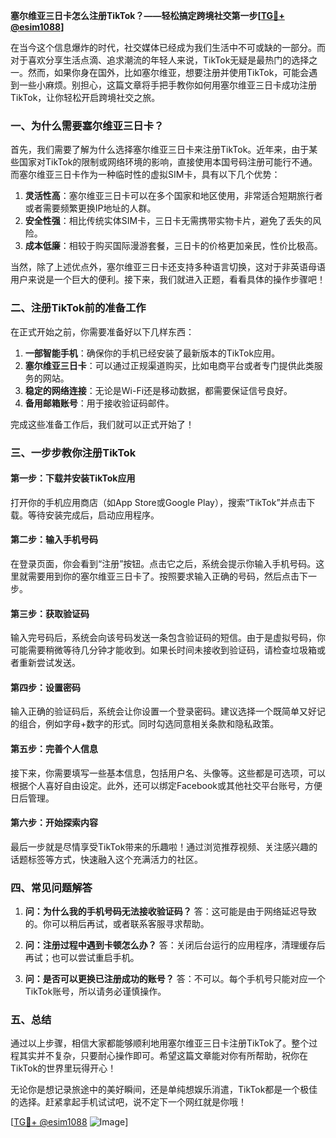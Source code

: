 **塞尔维亚三日卡怎么注册TikTok？——轻松搞定跨境社交第一步[[TG💪+ @esim1088](https://t.me/s/esim1088)]**

在当今这个信息爆炸的时代，社交媒体已经成为我们生活中不可或缺的一部分。而对于喜欢分享生活点滴、追求潮流的年轻人来说，TikTok无疑是最热门的选择之一。然而，如果你身在国外，比如塞尔维亚，想要注册并使用TikTok，可能会遇到一些小麻烦。别担心，这篇文章将手把手教你如何用塞尔维亚三日卡成功注册TikTok，让你轻松开启跨境社交之旅。

### 一、为什么需要塞尔维亚三日卡？

首先，我们需要了解为什么选择塞尔维亚三日卡来注册TikTok。近年来，由于某些国家对TikTok的限制或网络环境的影响，直接使用本国号码注册可能行不通。而塞尔维亚三日卡作为一种临时性的虚拟SIM卡，具有以下几个优势：

1. **灵活性高**：塞尔维亚三日卡可以在多个国家和地区使用，非常适合短期旅行者或者需要频繁更换IP地址的人群。
2. **安全性强**：相比传统实体SIM卡，三日卡无需携带实物卡片，避免了丢失的风险。
3. **成本低廉**：相较于购买国际漫游套餐，三日卡的价格更加亲民，性价比极高。

当然，除了上述优点外，塞尔维亚三日卡还支持多种语言切换，这对于非英语母语用户来说是一个巨大的便利。接下来，我们就进入正题，看看具体的操作步骤吧！

### 二、注册TikTok前的准备工作

在正式开始之前，你需要准备好以下几样东西：

1. **一部智能手机**：确保你的手机已经安装了最新版本的TikTok应用。
2. **塞尔维亚三日卡**：可以通过正规渠道购买，比如电商平台或者专门提供此类服务的网站。
3. **稳定的网络连接**：无论是Wi-Fi还是移动数据，都需要保证信号良好。
4. **备用邮箱账号**：用于接收验证码邮件。

完成这些准备工作后，我们就可以正式开始了！

### 三、一步步教你注册TikTok

#### 第一步：下载并安装TikTok应用
打开你的手机应用商店（如App Store或Google Play），搜索“TikTok”并点击下载。等待安装完成后，启动应用程序。

#### 第二步：输入手机号码
在登录页面，你会看到“注册”按钮。点击它之后，系统会提示你输入手机号码。这里就需要用到你的塞尔维亚三日卡了。按照要求输入正确的号码，然后点击下一步。

#### 第三步：获取验证码
输入完号码后，系统会向该号码发送一条包含验证码的短信。由于是虚拟号码，你可能需要稍微等待几分钟才能收到。如果长时间未接收到验证码，请检查垃圾箱或者重新尝试发送。

#### 第四步：设置密码
输入正确的验证码后，系统会让你设置一个登录密码。建议选择一个既简单又好记的组合，例如字母+数字的形式。同时勾选同意相关条款和隐私政策。

#### 第五步：完善个人信息
接下来，你需要填写一些基本信息，包括用户名、头像等。这些都是可选项，可以根据个人喜好自由设定。此外，还可以绑定Facebook或其他社交平台账号，方便日后管理。

#### 第六步：开始探索内容
最后一步就是尽情享受TikTok带来的乐趣啦！通过浏览推荐视频、关注感兴趣的话题标签等方式，快速融入这个充满活力的社区。

### 四、常见问题解答

1. **问：为什么我的手机号码无法接收验证码？**
   答：这可能是由于网络延迟导致的。你可以稍后再试，或者联系客服寻求帮助。

2. **问：注册过程中遇到卡顿怎么办？**
   答：关闭后台运行的应用程序，清理缓存后再试；也可以尝试重启手机。

3. **问：是否可以更换已注册成功的账号？**
   答：不可以。每个手机号只能对应一个TikTok账号，所以请务必谨慎操作。

### 五、总结

通过以上步骤，相信大家都能够顺利地用塞尔维亚三日卡注册TikTok了。整个过程其实并不复杂，只要耐心操作即可。希望这篇文章能对你有所帮助，祝你在TikTok的世界里玩得开心！

无论你是想记录旅途中的美好瞬间，还是单纯想娱乐消遣，TikTok都是一个极佳的选择。赶紧拿起手机试试吧，说不定下一个网红就是你哦！

[[TG💪+ @esim1088](https://t.me/s/esim1088) ![Image](https://i.postimg.cc/4NQfJmqS/Snipaste-2025-05-13-00-14-12.png)]
